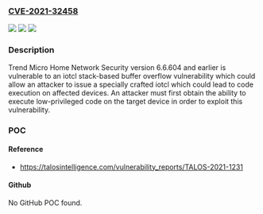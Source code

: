 ### [CVE-2021-32458](https://cve.mitre.org/cgi-bin/cvename.cgi?name=CVE-2021-32458)
![](https://img.shields.io/static/v1?label=Product&message=Trend%20Micro%20Home%20Network%20Security&color=blue)
![](https://img.shields.io/static/v1?label=Version&message=n%2Fa&color=blue)
![](https://img.shields.io/static/v1?label=Vulnerability&message=iotcl%20Stack-Based%20Buffer%20Overflow&color=brighgreen)

### Description

Trend Micro Home Network Security version 6.6.604 and earlier is vulnerable to an iotcl stack-based buffer overflow vulnerability which could allow an attacker to issue a specially crafted iotcl which could lead to code execution on affected devices. An attacker must first obtain the ability to execute low-privileged code on the target device in order to exploit this vulnerability.

### POC

#### Reference
- https://talosintelligence.com/vulnerability_reports/TALOS-2021-1231

#### Github
No GitHub POC found.

